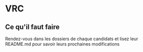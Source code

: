 # VRC

## Ce qu'il faut faire

Rendez-vous dans les dossiers de chaque candidats et lisez leur README.md pour savoir leurs prochaines modifications

